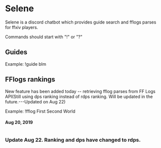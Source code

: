 # Selene

Selene is a discord chatbot which provides guide search and fflogs parses for ffxiv players.

Commands should start with "!" or "?"

## Guides
Example: !guide blm

## FFlogs rankings
New feature has been added today -- retrieving fflog parses from FF Logs API(Still using dps ranking instead of rdps ranking. Will be updated in the future.---Updated on Aug 22)

Example: !fflog First Second World



#### Aug 20, 2019
#



### Update Aug 22. Ranking and dps have changed to rdps.
